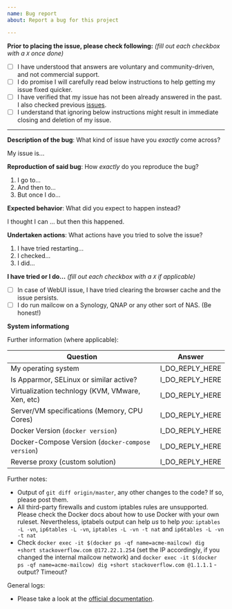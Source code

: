 ```yaml
---
name: Bug report
about: Report a bug for this project

---
```

<!--
  For community support and other discussions, you are welcome to visit us on our community channels listed at https://mailcow.github.io/mailcow-dockerized-docs/#community-support. For professional commercial support, please check out https://mailcow.github.io/mailcow-dockerized-docs/#commercial-support instead
-->

**Prior to placing the issue, please check following:** *(fill out each checkbox with a `X` once done)*
- [ ] I have understood that answers are voluntary and community-driven, and not commercial support.
- [ ] I do promise I will carefully read below instructions to help getting my issue fixed quicker.
- [ ] I have verified that my issue has not been already answered in the past. I also checked previous [issues](https://github.com/mailcow/mailcow-dockerized/issues).
- [ ] I understand that ignoring below instructions might result in immediate closing and deletion of my issue.

---

**Description of the bug**: What kind of issue have you *exactly* come across?
<!--
  This should be a clear and concise description of what the bug is. What EXACTLY does happen?
  If applicable, add screenshots to help explain your problem. Very useful for bugs in mailcow UI.
  Write your detailed description below.
-->

My issue is...

**Reproduction of said bug**: How *exactly* do you reproduce the bug?
<!--
  Here it is really helpful to know how exactly you are able to reproduce the reported issue.
  Meaning: What are the exact steps - one by one - to get the above described behavior.
  Screenshots can be added, if helpful. Add the text below.
-->

1. I go to...
2. And then to...
3. But once I do...

**Expected behavior**: What did you expect to happen instead?
<!--
  We now know what kind of issue you are experiencing and how, and the best case, this can be
  reproduced in a reliable way. Please tell us now, what you expected to happen.
  This may be just a few sentences. Please add text below.
-->

I thought I can ... but then this happened.

**Undertaken actions**: What actions have you tried to solve the issue?
<!--
  Near the end of the issue we would like to know what you have tried fixing the reported issue.
  This helps to prevent all kind of "Have you already tried this and that?" questions which might
  delay the actual solution in the first place. Please be accurate. Add actions below.
-->

1. I have tried restarting...
2. I checked...
3. I did...

__I have tried or I do...__ *(fill out each checkbox with a `X` if applicable)*
- [ ] In case of WebUI issue, I have tried clearing the browser cache and the issue persists.
- [ ] I do run mailcow on a Synology, QNAP or any other sort of NAS. (Be honest!)

**System informationg**
<!--
  In this stage we would kindly ask you to attach logs or general system information about your setup.
  Please carefully read the questions and instructions below.
-->

Further information (where applicable):

| Question | Answer |
| --- | --- |
| My operating system | I_DO_REPLY_HERE |
| Is Apparmor, SELinux or similar active? | I_DO_REPLY_HERE |
| Virtualization technlogy (KVM, VMware, Xen, etc) | I_DO_REPLY_HERE |
| Server/VM specifications (Memory, CPU Cores) | I_DO_REPLY_HERE |
| Docker Version (`docker version`) | I_DO_REPLY_HERE |
| Docker-Compose Version (`docker-compose version`) | I_DO_REPLY_HERE |
| Reverse proxy (custom solution) | I_DO_REPLY_HERE |

Further notes:
 - Output of `git diff origin/master`, any other changes to the code? If so, please post them.
 - All third-party firewalls and custom iptables rules are unsupported. Please check the Docker docs about how to use Docker with your own ruleset. Nevertheless, iptabels output can help _us_ to help _you_: `iptables -L -vn`, `ip6tables -L -vn`, `iptables -L -vn -t nat` and `ip6tables -L -vn -t nat `
 - Check `docker exec -it $(docker ps -qf name=acme-mailcow) dig +short stackoverflow.com @172.22.1.254` (set the IP accordingly, if you changed the internal mailcow network) and `docker exec -it $(docker ps -qf name=acme-mailcow) dig +short stackoverflow.com @1.1.1.1` - output? Timeout?
 
 General logs:
- Please take a look at the [official documentation](https://mailcow.github.io/mailcow-dockerized-docs/debug-logs/).
